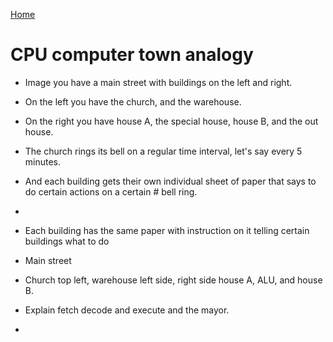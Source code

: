 [Home](../README.md)

# CPU computer town analogy
- Image you have a main street with buildings on the left and right.
- On the left you have the church, and the warehouse.
- On the right you have house A, the special house, house B, and the out house.

- The church rings its bell on a regular time interval, let's say every 5 minutes.
- And each building gets their own individual sheet of paper that says to do certain actions on a certain # bell ring.

- 

- Each building has the same paper with instruction on it telling certain buildings what to do 

- Main street
- Church top left, warehouse left side, right side house A, ALU, and house B.

- Explain fetch decode and execute and the mayor.

- 